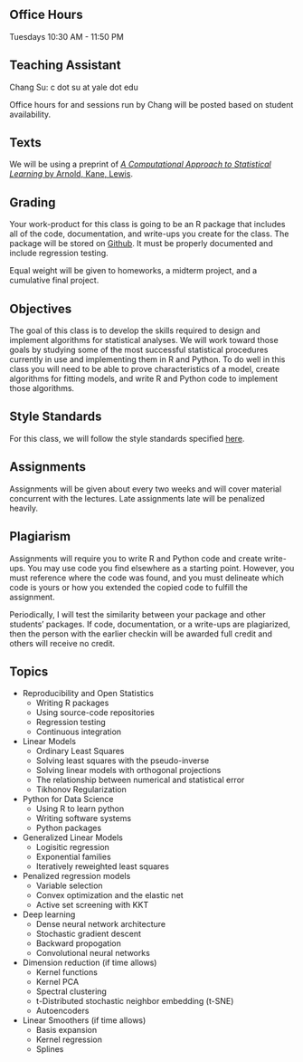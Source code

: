 Office Hours
------------

Tuesdays 10:30 AM - 11:50 PM

Teaching Assistant
------------------

Chang Su: c dot su at yale dot edu

Office hours for and sessions run by Chang will be posted based on
student availability.

Texts
-----

We will be using a preprint of [*A Computational Approach to Statistical
Learning* by Arnold, Kane,
Lewis](https://www.amazon.com/Computational-Approach-Statistical-Learning-Chapman/dp/113804637X?SubscriptionId=AKIAILSHYYTFIVPWUY6Q&tag=duckduckgo-brave-20&linkCode=xm2&camp=2025&creative=165953&creativeASIN=113804637X).

Grading
-------

Your work-product for this class is going to be an R package that
includes all of the code, documentation, and write-ups you create for
the class. The package will be stored on [Github](https://github.com/).
It must be properly documented and include regression testing.

Equal weight will be given to homeworks, a midterm project, and a
cumulative final project.

Objectives
----------

The goal of this class is to develop the skills required to design and
implement algorithms for statistical analyses. We will work toward those
goals by studying some of the most successful statistical procedures
currently in use and implementing them in R and Python. To do well in
this class you will need to be able to prove characteristics of a model,
create algorithms for fitting models, and write R and Python code to
implement those algorithms.

Style Standards
---------------

For this class, we will follow the style standards specified
[here](http://adv-r.had.co.nz/Style.html).

Assignments
-----------

Assignments will be given about every two weeks and will cover material
concurrent with the lectures. Late assignments late will be penalized
heavily.

Plagiarism
----------

Assignments will require you to write R and Python code and create
write-ups. You may use code you find elsewhere as a starting point.
However, you must reference where the code was found, and you must
delineate which code is yours or how you extended the copied code to
fulfill the assignment.

Periodically, I will test the similarity between your package and other
students’ packages. If code, documentation, or a write-ups are
plagiarized, then the person with the earlier checkin will be awarded
full credit and others will receive no credit.

Topics
------

-   Reproducibility and Open Statistics
    -   Writing R packages
    -   Using source-code repositories
    -   Regression testing
    -   Continuous integration
-   Linear Models
    -   Ordinary Least Squares
    -   Solving least squares with the pseudo-inverse
    -   Solving linear models with orthogonal projections
    -   The relationship between numerical and statistical error
    -   Tikhonov Regularization
-   Python for Data Science
    -   Using R to learn python
    -   Writing software systems
    -   Python packages
-   Generalized Linear Models
    -   Logisitic regression
    -   Exponential families
    -   Iteratively reweighted least squares
-   Penalized regression models
    -   Variable selection
    -   Convex optimization and the elastic net
    -   Active set screening with KKT
-   Deep learning
    -   Dense neural network architecture
    -   Stochastic gradient descent
    -   Backward propogation
    -   Convolutional neural networks
-   Dimension reduction (if time allows)
    -   Kernel functions
    -   Kernel PCA
    -   Spectral clustering
    -   t-Distributed stochastic neighbor embedding (t-SNE)
    -   Autoencoders
-   Linear Smoothers (if time allows)
    -   Basis expansion
    -   Kernel regression
    -   Splines
